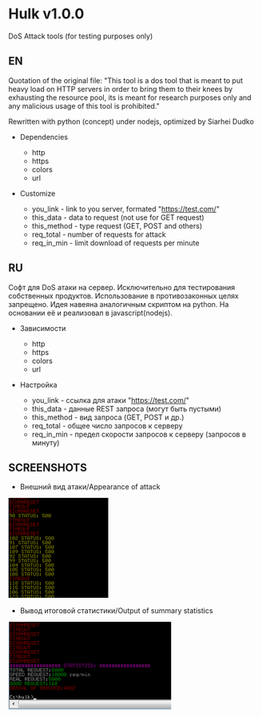 ﻿# Hulk v1.0.0
DoS Attack tools (for testing purposes only)

## EN

Quotation of the original file:
"This tool is a dos tool that is meant to put heavy load on HTTP servers in 
order to bring them to their knees by exhausting the resource pool, 
its is meant for research purposes only and any malicious usage of this tool is prohibited."
	
Rewritten with python (concept) under nodejs, optimized by Siarhei Dudko

- Dependencies
  - http
  - https
  - colors
  - url
  
- Customize
  - you_link - link to you server, formated "https://test.com/"
  - this_data - data to request (not use for GET request)
  - this_method - type request (GET, POST and others)
  - req_total - number of requests for attack
  - req_in_min - limit download of requests per minute

## RU  

Софт для DoS атаки на сервер. Исключительно для тестирования собственных продуктов. 
Использование в противозаконных целях запрещено. Идея навеяна аналогичным скриптом на python.
На основании её и реализовал в javascript(nodejs).

- Зависимости
  - http
  - https
  - colors
  - url

- Настройка
  - you_link - ссылка для атаки "https://test.com/"
  - this_data - данные REST запроса (могут быть пустыми)
  - this_method - вид запроса (GET, POST и др.)
  - req_total - общее число запросов к серверу
  - req_in_min - предел скорости запросов к серверу (запросов в минуту)
  
## SCREENSHOTS

- Внешний вид атаки/Appearance of attack

![Screenshot_1](https://github.com/siarheidudko/hulk/raw/master/img/Screenshot_1.png)

- Вывод итоговой статистики/Output of summary statistics

![Screenshot_2](https://github.com/siarheidudko/hulk/raw/master/img/Screenshot_2.png)